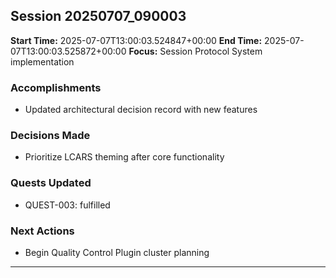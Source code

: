 
## Session 20250707_090003
**Start Time:** 2025-07-07T13:00:03.524847+00:00
**End Time:** 2025-07-07T13:00:03.525872+00:00
**Focus:** Session Protocol System implementation

### Accomplishments
- Updated architectural decision record with new features

### Decisions Made
- Prioritize LCARS theming after core functionality

### Quests Updated
- QUEST-003: fulfilled

### Next Actions
- Begin Quality Control Plugin cluster planning

---
